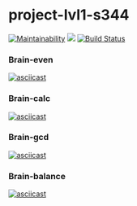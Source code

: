 # project-lvl1-s344
[![Maintainability](https://api.codeclimate.com/v1/badges/a99a88d28ad37a79dbf6/maintainability)](https://codeclimate.com/github/codeclimate/codeclimate/maintainability)
<a href="https://codeclimate.com/github/codeclimate/codeclimate/test_coverage"><img src="https://api.codeclimate.com/v1/badges/a99a88d28ad37a79dbf6/test_coverage" /></a>
[![Build Status](https://travis-ci.org/Piratika/project-lvl1-s344.svg?branch=master)](https://travis-ci.org/Piratika/project-lvl1-s344)
### Brain-even
[![asciicast](https://asciinema.org/a/IiT8Img7sd6lf4DxE82WQrccp.png)](https://asciinema.org/a/IiT8Img7sd6lf4DxE82WQrccp)
### Brain-calc
[![asciicast](https://asciinema.org/a/f2JkpGNwreM1HPD2mrCtpwi4L.png)](https://asciinema.org/a/f2JkpGNwreM1HPD2mrCtpwi4L)
### Brain-gcd
[![asciicast](https://asciinema.org/a/crZMyG96vPYOp7JueNjxQBlyv.png)](https://asciinema.org/a/crZMyG96vPYOp7JueNjxQBlyv)
### Brain-balance
[![asciicast](https://asciinema.org/a/sDX9T5MWT21GbWboKOVRlsA9i.png)](https://asciinema.org/a/sDX9T5MWT21GbWboKOVRlsA9i)
